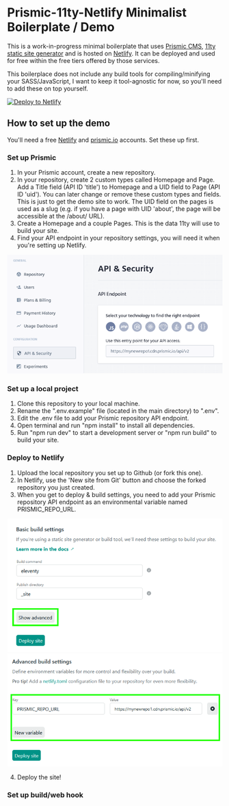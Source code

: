 # Prismic-11ty-Netlify Minimalist Boilerplate / Demo
 
This is a work-in-progress minimal boilerplate that uses [Prismic CMS](https://prismic.io), [11ty static site generator](https://www.11ty.dev) and is hosted on [Netlify](https://netlify.com). It can be deployed and used for free within the free tiers offered by those services.

This boilerplace does not include any build tools for compiling/minifying your SASS/JavaScript, I want to keep it tool-agnostic for now, so you'll need to add these on top yourself.

[![Deploy to Netlify](https://www.netlify.com/img/deploy/button.svg)](https://app.netlify.com/start/deploy?repository=https://github.com/martinkz/1prismic-11ty-netlify)

## How to set up the demo

You'll need a free [Netlify](https://netlify.com) and [prismic.io](https://prismic.io) accounts. Set these up first.

### Set up Prismic

1. In your Prismic account, create a new repository. 
2. In your repository, create 2 custom types called Homepage and Page. Add a Title field (API ID 'title') to Homepage and a UID field to Page (API ID 'uid'). You can later change or remove these custom types and fields. This is just to get the demo site to work. The UID field on the pages is used as a slug (e.g. if you have a page with UID 'about', the page will be accessible at the /about/ URL).
3. Create a Homepage and a couple Pages. This is the data 11ty will use to build your site.
4. Find your API endpoint in your repository settings, you will need it when you're setting up Netlify.

![API Endpoint](https://raw.githubusercontent.com/martinkz/imagebank/master/prismic-11ty-netlify/netlify-setup-3.png)

### Set up a local project

1. Clone this repository to your local machine.
2. Rename the ".env.example" file (located in the main directory) to ".env".
3. Edit the .env file to add your Prismic repository API endpoint.
4. Open terminal and run "npm install" to install all dependencies.
5. Run "npm run dev" to start a development server or "npm run build" to build your site.

### Deploy to Netlify

1. Upload the local repository you set up to Github (or fork this one).
2. In Netlify, use the 'New site from Git' button and choose the forked repository you just created.
3. When you get to deploy & build settings, you need to add your Prismic repository API endpoint as an environmental variable named PRISMIC_REPO_URL.

![Show advanced](https://raw.githubusercontent.com/martinkz/imagebank/master/prismic-11ty-netlify/netlify-setup-1.png)
![Add environmental variable](https://raw.githubusercontent.com/martinkz/imagebank/master/prismic-11ty-netlify/netlify-setup-2.png)

4. Deploy the site!

### Set up build/web hook
